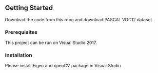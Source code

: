 


<!-- GETTING STARTED -->
## Getting Started

Download the code from this repo and download PASCAL VOC12 dataset.

### Prerequisites

This project can be run on Visual Studio 2017. 

### Installation

Please install Eigen and openCV package in Visual Studio.

